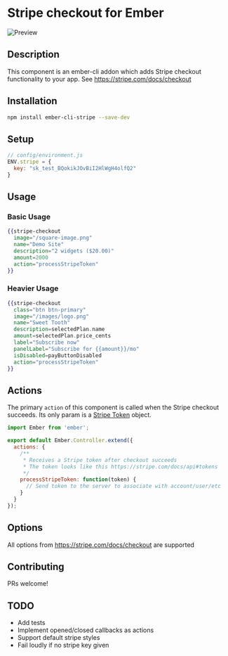 # Stripe checkout for Ember

![Preview](https://www.sweettoothrewards.com/wp-content/uploads/stripe-checkout.png)

## Description
This component is an ember-cli addon which adds Stripe checkout functionality to your app. See https://stripe.com/docs/checkout

## Installation
```sh
npm install ember-cli-stripe --save-dev
```

## Setup
```javascript
// config/environment.js
ENV.stripe = {
  key: "sk_test_BQokikJOvBiI2HlWgH4olfQ2"
}
```

## Usage

### Basic Usage
```handlebars
{{stripe-checkout
  image="/square-image.png"
  name="Demo Site"
  description="2 widgets ($20.00)"
  amount=2000
  action="processStripeToken"
}}
```

### Heavier Usage
```handlebars
{{stripe-checkout
  class="btn btn-primary"
  image="/images/logo.png"
  name="Sweet Tooth"
  description=selectedPlan.name
  amount=selectedPlan.price_cents
  label="Subscribe now" 
  panelLabel="Subscribe for {{amount}}/mo"
  isDisabled=payButtonDisabled
  action="processStripeToken"
}}
```

## Actions

The primary `action` of this component is called when the Stripe checkout succeeds. Its only param is a [Stripe Token](https://stripe.com/docs/api#tokens) object.

```javascript
import Ember from 'ember';

export default Ember.Controller.extend({
  actions: {
    /**
     * Receives a Stripe token after checkout succeeds
     * The token looks like this https://stripe.com/docs/api#tokens
     */
    processStripeToken: function(token) {
      // Send token to the server to associate with account/user/etc
    }
  }
});
```

## Options
All options from https://stripe.com/docs/checkout are supported

## Contributing
PRs welcome!

## TODO
* Add tests
* Implement opened/closed callbacks as actions
* Support default stripe styles
* Fail loudly if no stripe key given

